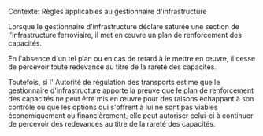 Contexte: Règles applicables au gestionnaire d'infrastructure

Lorsque le gestionnaire d'infrastructure déclare saturée une section de l'infrastructure ferroviaire, il met en œuvre un plan de renforcement des capacités.

En l'absence d'un tel plan ou en cas de retard à le mettre en œuvre, il cesse de percevoir toute redevance au titre de la rareté des capacités.

Toutefois, si l' Autorité de régulation des transports estime que le gestionnaire d'infrastructure apporte la preuve que le plan de renforcement des capacités ne peut être mis en œuvre pour des raisons échappant à son contrôle ou que les options qui s'offrent à lui ne sont pas viables économiquement ou financièrement, elle peut autoriser celui-ci à continuer de percevoir des redevances au titre de la rareté des capacités.